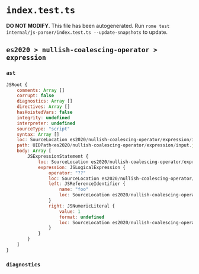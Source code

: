 # `index.test.ts`

**DO NOT MODIFY**. This file has been autogenerated. Run `rome test internal/js-parser/index.test.ts --update-snapshots` to update.

## `es2020 > nullish-coalescing-operator > expression`

### `ast`

```javascript
JSRoot {
	comments: Array []
	corrupt: false
	diagnostics: Array []
	directives: Array []
	hasHoistedVars: false
	integrity: undefined
	interpreter: undefined
	sourceType: "script"
	syntax: Array []
	loc: SourceLocation es2020/nullish-coalescing-operator/expression/input.js 1:0-2:0
	path: UIDPath<es2020/nullish-coalescing-operator/expression/input.js>
	body: Array [
		JSExpressionStatement {
			loc: SourceLocation es2020/nullish-coalescing-operator/expression/input.js 1:0-1:9
			expression: JSLogicalExpression {
				operator: "??"
				loc: SourceLocation es2020/nullish-coalescing-operator/expression/input.js 1:0-1:8
				left: JSReferenceIdentifier {
					name: "foo"
					loc: SourceLocation es2020/nullish-coalescing-operator/expression/input.js 1:0-1:3 (foo)
				}
				right: JSNumericLiteral {
					value: 1
					format: undefined
					loc: SourceLocation es2020/nullish-coalescing-operator/expression/input.js 1:7-1:8
				}
			}
		}
	]
}
```

### `diagnostics`

```

```
